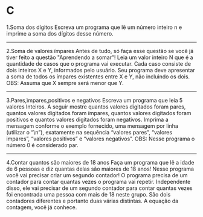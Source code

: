 # C
1.Soma dos dígitos
Escreva um programa que lê um número inteiro n e imprime a soma dos dígitos desse número.
***
2.Soma de valores ímpares
Antes de tudo, só faça esse questão se você já tiver feito a questão "Aprendendo a somar"! Leia um valor inteiro N que é a quantidade de casos que o programa vai executar. Cada caso consiste de dois inteiros X e Y, informados pelo usuário. Seu programa deve apresentar a soma de todos os ímpares existentes entre X e Y, não incluindo os dois. OBS: Assuma que X sempre será menor que Y.
***
3.Pares,ìmpares,positivos e negativos
Escreva um programa que leia 5 valores Inteiros. A seguir mostre quantos valores digitados foram pares, quantos valores digitados foram ímpares, quantos valores digitados foram positivos e quantos valores digitados foram negativos. Imprima a mensagem conforme o exemplo fornecido, uma mensagem por linha (utilizar o “\n”), exatamente na sequência “valores pares”, “valores impares”, “valores positivos” e “valores negativos”. OBS: Nesse programa o número 0 é considerado par.
***
4.Contar quantos são maiores de 18 anos
Faça um programa que lê a idade de 6 pessoas e diz quantas delas são maiores de 18 anos! Nesse programa você vai precisar criar um segundo contador! O programa precisa de um contador para contar quantas vezes o programa vai repetir. Independente disso, ele vai precisar de um segundo contador para contar quantas vezes foi encontrada uma pessoa com mais de 18 neste grupo. São dois contadores diferentes e portanto duas várias distintas. A equação da contagem, você já conhece.

